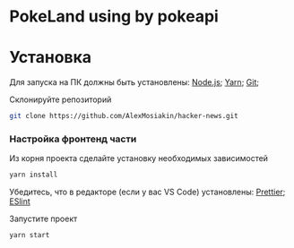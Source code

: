 # PokeLand using by pokeapi
# Установка

Для запуска на ПК должны быть установлены:
[Node.js](https://nodejs.org/);
[Yarn](https://yarnpkg.com/);
[Git](https://git-scm.com/);

Склонируйте репозиторий

```sh
git clone https://github.com/AlexMosiakin/hacker-news.git
```

### Настройка фронтенд части

Из корня проекта сделайте установку необходимых зависимостей

```sh
yarn install
```

Убедитесь, что в редакторе (если у вас VS Code) установлены:
[Prettier](https://marketplace.visualstudio.com/items?itemName=esbenp.prettier-vscode);
[ESlint](https://marketplace.visualstudio.com/items?itemName=dbaeumer.vscode-eslint)

Запустите проект

```sh
yarn start
```
